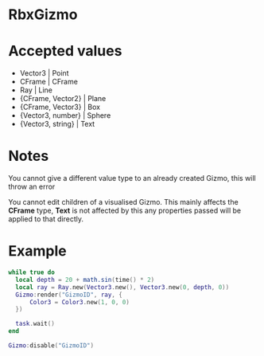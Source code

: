 # RbxGizmo

# Accepted values
- Vector3 | Point
- CFrame | CFrame
- Ray | Line
- {CFrame, Vector2} | Plane
- {CFrame, Vector3} | Box
- {Vector3, number} | Sphere
- {Vector3, string} | Text

# Notes
You cannot give a different value type to an already created Gizmo, this will throw an error

You cannot edit children of a visualised Gizmo. This mainly affects the **CFrame** type, **Text** is not affected by this any properties passed will be applied to that directly.

# Example
```lua
while true do
  local depth = 20 + math.sin(time() * 2)
  local ray = Ray.new(Vector3.new(), Vector3.new(0, depth, 0))
  Gizmo:render("GizmoID", ray, {
      Color3 = Color3.new(1, 0, 0)
  })

  task.wait()
end

Gizmo:disable("GizmoID")
